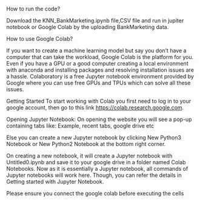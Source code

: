 How to run the code?

Download the KNN_BankMarketing.ipynb file,CSV file and run in jupiter notebook or Google Colab by the uploading BankMarketing data.

How to use Google Colab?

If you want to create a machine learning model but say you don’t have a computer that can take the workload, Google Colab is the platform for you. Even if you have a GPU or a good computer creating a local environment with anaconda and installing packages and resolving installation issues are a hassle.
Colaboratory is a free Jupyter notebook environment provided by Google where you can use free GPUs and TPUs which can solve all these issues.

Getting Started
To start working with Colab you first need to log in to your google account, then go to this link https://colab.research.google.com.

Opening Jupyter Notebook:
On opening the website you will see a pop-up containing tabs like:
Example,
recent tabs,
google drive etc

Else you can create a new Jupyter notebook by clicking New Python3 Notebook or New Python2 Notebook at the bottom right corner.

On creating a new notebook, it will create a Jupyter notebook with Untitled0.ipynb and save it to your google drive in a folder named Colab Notebooks. 
Now as it is essentially a Jupyter notebook, all commands of Jupyter notebooks will work here. 
Though, you can refer the details in Getting started with Jupyter Notebook.

Please ensure you connect the google colab before executing the cells


